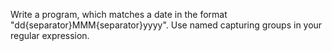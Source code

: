 Write a program, which matches a date in the format "dd{separator}MMM{separator}yyyy". Use named capturing groups in your regular expression.


